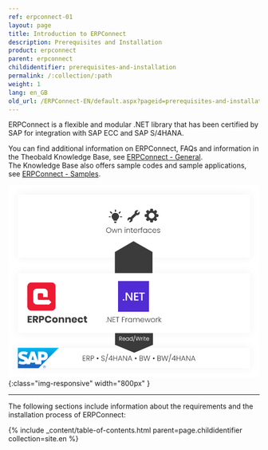 ```yaml
---
ref: erpconnect-01
layout: page
title: Introduction to ERPConnect
description: Prerequisites and Installation
product: erpconnect
parent: erpconnect
childidentifier: prerequisites-and-installation
permalink: /:collection/:path
weight: 1
lang: en_GB
old_url: /ERPConnect-EN/default.aspx?pageid=prerequisites-and-installation
---
```


ERPConnect is a flexible and modular .NET library that has been certified by SAP for integration with SAP ECC and SAP S/4HANA.

You can find additional information on ERPConnect, FAQs and information in the Theobald Knowledge Base, see [ERPConnect - General](https://kb.theobald-software.com/erpconnect-general).<br>
The Knowledge Base also offers sample codes and sample applications, see [ERPConnect - Samples](https://kb.theobald-software.com/erpconnect-samples).

![ERP-Connect](/img/content/erpconnect/architecture_erpconnect.png){:class="img-responsive" width="800px" }

****
The following sections include information about the requirements and the installation process of ERPConnect:

{% include _content/table-of-contents.html parent=page.childidentifier collection=site.en %}
